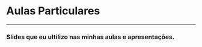 # Aulas Particulares

-----------

<h3> Slides que eu ultilizo nas minhas aulas e apresentações. </h3>
